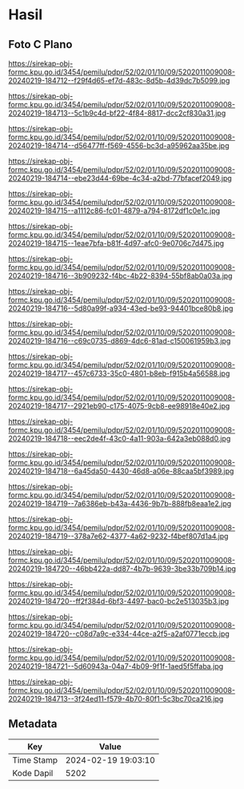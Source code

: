 # Hasil

## Foto C Plano

https://sirekap-obj-formc.kpu.go.id/3454/pemilu/pdpr/52/02/01/10/09/5202011009008-20240219-184712--f29f4d65-ef7d-483c-8d5b-4d39dc7b5099.jpg

https://sirekap-obj-formc.kpu.go.id/3454/pemilu/pdpr/52/02/01/10/09/5202011009008-20240219-184713--5c1b9c4d-bf22-4f84-8817-dcc2cf830a31.jpg

https://sirekap-obj-formc.kpu.go.id/3454/pemilu/pdpr/52/02/01/10/09/5202011009008-20240219-184714--d56477ff-f569-4556-bc3d-a95962aa35be.jpg

https://sirekap-obj-formc.kpu.go.id/3454/pemilu/pdpr/52/02/01/10/09/5202011009008-20240219-184714--ebe23d44-69be-4c34-a2bd-77bfacef2049.jpg

https://sirekap-obj-formc.kpu.go.id/3454/pemilu/pdpr/52/02/01/10/09/5202011009008-20240219-184715--a1112c86-fc01-4879-a794-8172df1c0e1c.jpg

https://sirekap-obj-formc.kpu.go.id/3454/pemilu/pdpr/52/02/01/10/09/5202011009008-20240219-184715--1eae7bfa-b81f-4d97-afc0-9e0706c7d475.jpg

https://sirekap-obj-formc.kpu.go.id/3454/pemilu/pdpr/52/02/01/10/09/5202011009008-20240219-184716--3b909232-f4bc-4b22-8394-55bf8ab0a03a.jpg

https://sirekap-obj-formc.kpu.go.id/3454/pemilu/pdpr/52/02/01/10/09/5202011009008-20240219-184716--5d80a99f-a934-43ed-be93-94401bce80b8.jpg

https://sirekap-obj-formc.kpu.go.id/3454/pemilu/pdpr/52/02/01/10/09/5202011009008-20240219-184716--c69c0735-d869-4dc6-81ad-c150061959b3.jpg

https://sirekap-obj-formc.kpu.go.id/3454/pemilu/pdpr/52/02/01/10/09/5202011009008-20240219-184717--457c6733-35c0-4801-b8eb-f915b4a56588.jpg

https://sirekap-obj-formc.kpu.go.id/3454/pemilu/pdpr/52/02/01/10/09/5202011009008-20240219-184717--2921eb90-c175-4075-9cb8-ee98918e40e2.jpg

https://sirekap-obj-formc.kpu.go.id/3454/pemilu/pdpr/52/02/01/10/09/5202011009008-20240219-184718--eec2de4f-43c0-4a11-903a-642a3eb088d0.jpg

https://sirekap-obj-formc.kpu.go.id/3454/pemilu/pdpr/52/02/01/10/09/5202011009008-20240219-184718--6a45da50-4430-46d8-a06e-88caa5bf3989.jpg

https://sirekap-obj-formc.kpu.go.id/3454/pemilu/pdpr/52/02/01/10/09/5202011009008-20240219-184719--7a6386eb-b43a-4436-9b7b-888fb8eaa1e2.jpg

https://sirekap-obj-formc.kpu.go.id/3454/pemilu/pdpr/52/02/01/10/09/5202011009008-20240219-184719--378a7e62-4377-4a62-9232-f4bef807d1a4.jpg

https://sirekap-obj-formc.kpu.go.id/3454/pemilu/pdpr/52/02/01/10/09/5202011009008-20240219-184720--46bb422a-dd87-4b7b-9639-3be33b709b14.jpg

https://sirekap-obj-formc.kpu.go.id/3454/pemilu/pdpr/52/02/01/10/09/5202011009008-20240219-184720--ff2f384d-6bf3-4497-bac0-bc2e513035b3.jpg

https://sirekap-obj-formc.kpu.go.id/3454/pemilu/pdpr/52/02/01/10/09/5202011009008-20240219-184720--c08d7a9c-e334-44ce-a2f5-a2af0771eccb.jpg

https://sirekap-obj-formc.kpu.go.id/3454/pemilu/pdpr/52/02/01/10/09/5202011009008-20240219-184721--5d60943a-04a7-4b09-9f1f-1aed5f5ffaba.jpg

https://sirekap-obj-formc.kpu.go.id/3454/pemilu/pdpr/52/02/01/10/09/5202011009008-20240219-184713--3f24ed11-f579-4b70-80f1-5c3bc70ca216.jpg


## Metadata

| Key        | Value               |
| ---------- | ------------------- |
| Time Stamp | 2024-02-19 19:03:10 |
| Kode Dapil | 5202                |



